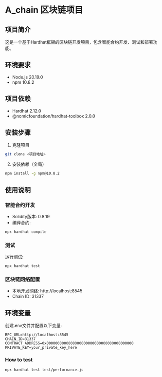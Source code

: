 # A_chain 区块链项目

## 项目简介
这是一个基于Hardhat框架的区块链开发项目，包含智能合约开发、测试和部署功能。

## 环境要求
- Node.js 20.19.0
- npm 10.8.2

## 项目依赖
- Hardhat 2.12.0
- @nomicfoundation/hardhat-toolbox 2.0.0

## 安装步骤
1. 克隆项目
```bash
git clone <项目地址>
```
2. 安装依赖（全局）
```bash
npm install -g npm@10.8.2
```

## 使用说明
### 智能合约开发
- Solidity版本: 0.8.19
- 编译合约:
```bash
npx hardhat compile
```

### 测试
运行测试:
```bash
npx hardhat test
```

### 区块链网络配置
- 本地开发网络: http://localhost:8545
- Chain ID: 31337

## 环境变量
创建.env文件并配置以下变量:
```
RPC_URL=http://localhost:8545
CHAIN_ID=31337
CONTRACT_ADDRESS=0x0000000000000000000000000000000000000000
PRIVATE_KEY=your_private_key_here
```
### How to test
```bash
npx hardhat test test/performance.js
```
